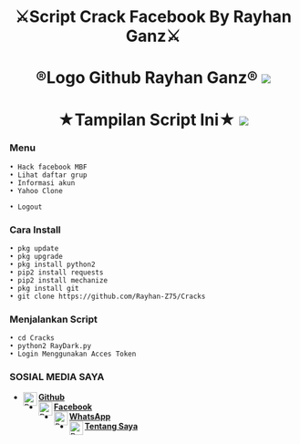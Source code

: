 
<h1 align="center">
    ⚔️Script Crack Facebook By Rayhan Ganz⚔️
</h1>
<h1 align="center">
  ®️Logo Github Rayhan Ganz®️

<img src="https://github.com/Rayhan-Z75/Cracks/blob/main/Logo_Rayhan-Z75.png" />
</h1>
<h1 align="center">
  ★Tampilan Script Ini★

<img src="https://github.com/Rayhan-Z75/Cracks/blob/main/TampilanSC.png" />

### Menu
```
• Hack facebook MBF
• Lihat daftar grup
• Informasi akun
• Yahoo Clone

• Logout
```
### Cara Install
```
• pkg update
• pkg upgrade
• pkg install python2
• pip2 install requests
• pip2 install mechanize
• pkg install git
• git clone https://github.com/Rayhan-Z75/Cracks
```
### Menjalankan Script
```
• cd Cracks
• python2 RayDark.py
• Login Menggunakan Acces Token
```
### SOSIAL MEDIA SAYA
* [<img alt="Rayhan Github" align="left" width="24px" src="https://cdn.jsdelivr.net/npm/simple-icons@v3/icons/github.svg" /> <b>Github</b>](https://github.com/Rayhan-Z75/)<br />
* [<img alt="Rayhan Facebook" align="left" width="24px" src="https://cdn.jsdelivr.net/npm/simple-icons@v3/icons/facebook.svg" /> <b>Facebook</b>](https://www.facebook.com/RayhanGanzRGZ)<br />
* [<img alt="Rayhan Whatsapp" align="left" width="24px" src="https://cdn.jsdelivr.net/npm/simple-icons@v3/icons/whatsapp.svg" /> <b>WhatsApp</b>](https://wa.me/6285260979370?text=Asalamualaikum+Bang)<br />
* [<img alt="Rayhan Tentang Saya" align="left" width="24px" src="https://cdn.jadelivr.net/npm/simple-icons@v3/icons/blogger.svg" /> <b>Tentang Saya</b>](https://rayhan-z75.000webhostapp.com/RayhanWebsite.html)<br />
